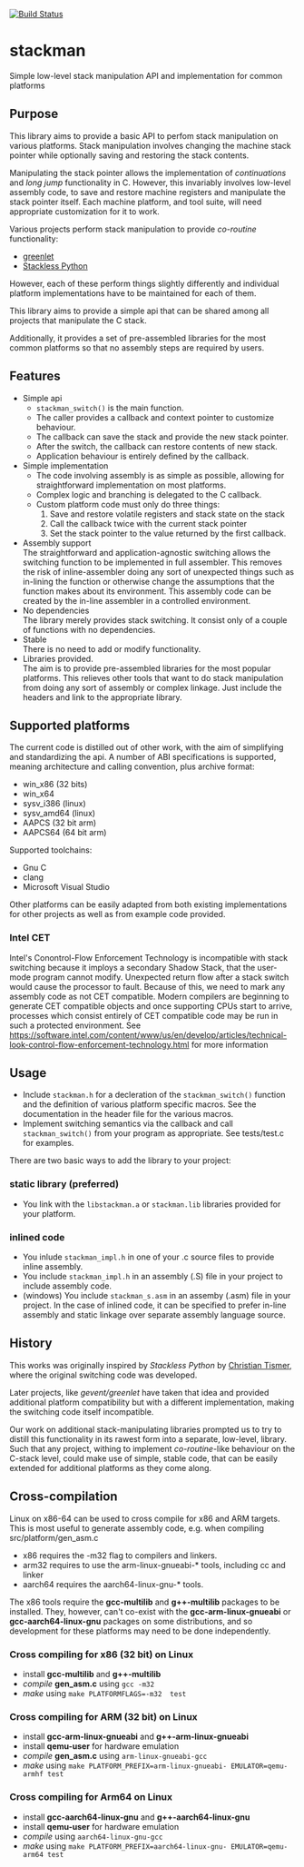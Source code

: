 [![Build Status](https://travis-ci.org/kristjanvalur/stackman.svg?branch=master)](https://travis-ci.org/kristjanvalur/stackman)

# stackman
Simple low-level stack manipulation API and implementation for common platforms

## Purpose
This library aims to provide a basic API to perfom stack manipulation
on various platforms.  Stack manipulation involves changing the machine stack
pointer while optionally saving and restoring the stack contents.

Manipulating the stack pointer allows the implementation of _continuations_
and _long jump_ functionality in C.  However, this invariably involves
low-level assembly code, to save and restore machine registers and manipulate
the stack pointer itself.  Each machine platform, and tool suite, will need
appropriate customization for it to work.

Various projects perform stack manipulation to provide _co-routine_ functionality:

- [greenlet](https://github.com/python-greenlet/greenlet)
- [Stackless Python](https://github.com/stackless-dev/stackless/)

However, each of these perform things slightly differently and individual platform
implementations have to be maintained for each of them.

This library aims to provide a simple api that can be shared among all projects
that manipulate the C stack.

Additionally, it provides a set of pre-assembled libraries for the most common
platforms so that no assembly steps are required by users.

## Features
- Simple api
  - `stackman_switch()` is the main function.
  - The caller provides a callback and context pointer to customize behaviour.
  - The callback can save the stack and provide the new stack pointer.
  - After the switch, the callback can restore contents of new stack.
  - Application behaviour is entirely defined by the callback.
- Simple implementation
  - The code involving assembly is as simple as possible, allowing for
    straightforward implementation on most platforms.
  - Complex logic and branching is delegated to the C callback.
  - Custom platform code must only do three things:
    1. Save and restore volatile registers and stack state on the stack
    2. Call the callback twice with the current stack pointer
    3. Set the stack pointer to the value returned by the first callback.
- Assembly support  
  The straightforward and application-agnostic switching allows the switching function to be implemented in full assembler.  This removes
  the risk of inline-assembler doing any sort of unexpected things such
  as in-lining the function or otherwise change the assumptions that the
  function makes about its environment.  This assembly code can be created by the in-line assembler in a controlled environment.
- No dependencies  
  The library merely provides stack switching.  It consist only of a couple of functions with no dependencies.
- Stable  
  There is no need to add or modify functionality.
- Libraries provided.  
  The aim is to provide pre-assembled libraries for the most popular platforms. This relieves other tools that want to do stack
  manipulation from doing any sort of assembly or complex linkage.  Just include the headers and link to the appropriate library.

## Supported platforms
The current code is distilled out of other work, with the aim of simplifying and
standardizing the api.  A number of ABI specifications is supported, meaning architecture and
calling convention, plus archive format:
 - win_x86 (32 bits)
 - win_x64
 - sysv_i386 (linux)
 - sysv_amd64 (linux)
 - AAPCS (32 bit arm)
 - AAPCS64 (64 bit arm)

Supported toolchains:
 - Gnu C
 - clang
 - Microsoft Visual Studio
   
Other platforms can be easily adapted from both existing implementations for other
projects as well as from example code provided.

### Intel CET
Intel's Conontrol-Flow Enforcement Technology is incompatible with stack switching
because it imploys a secondary Shadow Stack, that the user-mode program cannot
modify.  Unexpected return flow after a stack switch would cause the processor
to fault.  Because of this, we need to mark any assembly code as not CET compatible.  Modern compilers are beginning to generate CET compatible objects and
once supporting CPUs start to arrive, processes which consist entirely of CET compatible code may be run in such a protected environment.  See https://software.intel.com/content/www/us/en/develop/articles/technical-look-control-flow-enforcement-technology.html for more information
 
## Usage
 - Include `stackman.h` for a decleration of the `stackman_switch()` function
   and the definition of various platform specific macros.  See the documentation
   in the header file for the various macros.
 - Implement switching semantics via the callback and call `stackman_switch()` from your
   program as appropriate.  See tests/test.c for examples.

There are two basic ways to add the library to your project:
### static library (preferred)
 - You link with the  `libstackman.a` or `stackman.lib` libraries provided for your platform.

### inlined code
 - You inlude `stackman_impl.h` in one of your .c source files to provide inline assembly.
 - You include `stackman_impl.h` in an assembly (.S) file in your project to include assembly code.
 - (windows) You include `stackman_s.asm` in an assemby (.asm) file in your project.
 In the case of inlined code, it can be specified to prefer in-line assembly and static linkage
 over separate assembly language source.

## History
This works was originally inspired by *Stackless Python* by [Christian Tismer](https://github.com/ctismer), where the original switching code was
developed.

Later projects, like *gevent/greenlet* have taken that idea and provided additional platform compatibility but
with a different implementation, making the switching code itself incompatible.

Our work on additional stack-manipulating libraries prompted us to try to distill this functionality in its
rawest form into a separate, low-level, library.  Such that any project, withing to implement *co-routine*-like
behaviour on the C-stack level, could make use of simple, stable code, that can be easily extended for additional
platforms as they come along.

## Cross-compilation
Linux on x86-64 can be used to cross compile for x86 and ARM targets.  This is most useful to generate assembly code, e.g. when compiling
src/platform/gen_asm.c
 - x86 requires the -m32 flag to compilers and linkers.
 - arm32 requires to use the arm-linux-gnueabi-* tools, including cc and linker
 - aarch64 requires the aarch64-linux-gnu-* tools.

The x86 tools require the **gcc-multilib** and **g++-multilib** packages to be installed.  They, however, can't co-exist with the **gcc-arm-linux-gnueabi** or
**gcc-aarch64-linux-gnu** packages on some distributions, and so development for these
platforms may need to be done independently.

### Cross compiling for x86 (32 bit) on Linux
 - install __gcc-multilib__ and __g++-multilib__
 - *compile* **gen_asm.c** using `gcc -m32`
 - *make* using  `make PLATFORMFLAGS=-m32  test`

### Cross compiling for ARM (32 bit) on Linux
 - install __gcc-arm-linux-gnueabi__ and __g++-arm-linux-gnueabi__
 - install __qemu-user__ for hardware emulation 
 - *compile* **gen_asm.c** using `arm-linux-gnueabi-gcc`
 - *make* using  `make PLATFORM_PREFIX=arm-linux-gnueabi- EMULATOR=qemu-armhf test`

### Cross compiling for Arm64 on Linux
 - install **gcc-aarch64-linux-gnu** and **g++-aarch64-linux-gnu**
 - install __qemu-user__ for hardware emulation 
 - *compile* using `aarch64-linux-gnu-gcc`
 - *make* using `make PLATFORM_PREFIX=aarch64-linux-gnu- EMULATOR=qemu-arm64 test`
